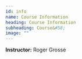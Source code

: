 ```yaml
---
id: info
name: Course Information
heading: Course Information
subheading: Course&#58; 
image: ""
---
```


**Instructor:** Roger Grosse

